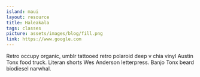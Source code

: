 ```yaml
---
island: maui
layout: resource
title: Haleakala
tags: classes
picture: assets/images/blog/fill.png
link: https://www.google.com
---
```


Retro occupy organic, umblr tattooed retro polaroid deep v chia vinyl Austin Tonx food truck. Literan shorts Wes Anderson letterpress. Banjo Tonx beard biodiesel narwhal.
